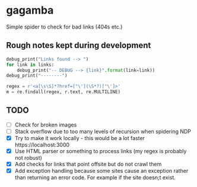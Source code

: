 # gagamba

Simple spider to check for bad links (404s etc.)

## Rough notes kept during development

``` python
debug_print("Links found --> ")
for link in links:
    debug_print("-- DEBUG --> {link}".format(link=link))
debug_print("--------")
```

``` python
regex = r'<a[\s\S]*?href=["\'](\S*?)["\']>'
m = re.findall(regex, r.text, re.MULTILINE)
```

## TODO

- [ ] Check for broken images
- [ ] Stack overflow due to too many levels of recursion when spidering NDP
- [x] Try to make it work locally - this would be a lot faster https://localhost:3000
- [x] Use HTML parser or something to process links (my regex is probably not robust)
- [x] Add checks for links that point offsite but do not crawl them
- [x] Add exception handling because some sites cause an exception rather than returning an error code. For example if the site doesn;t          exist.
